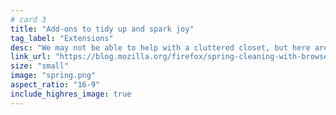 ```yaml
---
# card 3
title: "Add-ons to tidy up and spark joy"
tag_label: "Extensions"
desc: "We may not be able to help with a cluttered closet, but here are some exceptional extensions to help with digital disorder."
link_url: "https://blog.mozilla.org/firefox/spring-cleaning-with-browser-extensions/?utm_source=www.mozilla.org&utm_medium=referral&utm_campaign=homepage&utm_content=card"
size: "small"
image: "spring.png"
aspect_ratio: "16-9"
include_highres_image: true
---
```

